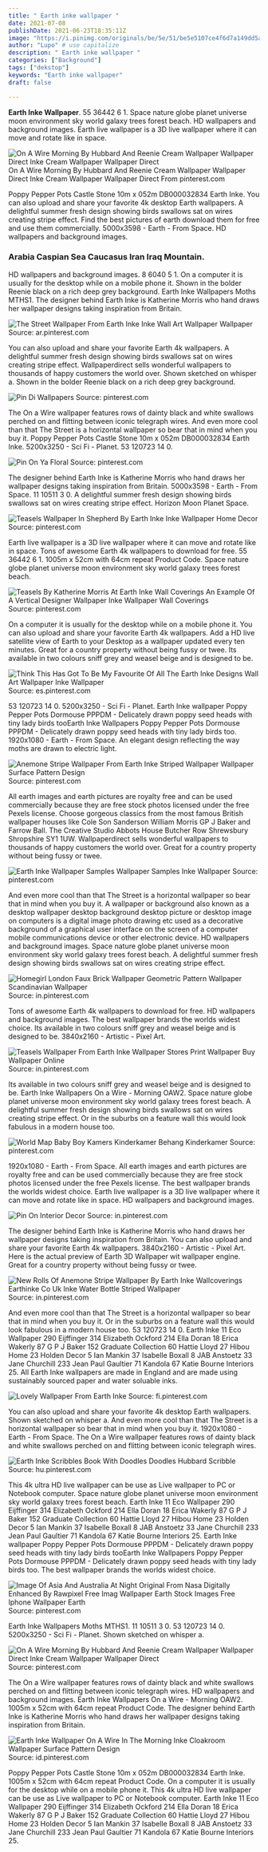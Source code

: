 ```yaml
---
title: " Earth inke wallpaper "
date: 2021-07-08
publishDate: 2021-06-23T18:35:11Z
image: "https://i.pinimg.com/originals/be/5e/51/be5e5107ce4f6d7a149dd5a8fbea8203.jpg"
author: "Lupo" # use capitalize
description: " Earth inke wallpaper "
categories: ["Background"]
tags: ["dekstop"]
keywords: "Earth inke wallpaper"
draft: false

---
```



**Earth Inke Wallpaper**. 55 36442 6 1. Space nature globe planet universe moon environment sky world galaxy trees forest beach. HD wallpapers and background images. Earth live wallpaper is a 3D live wallpaper where it can move and rotate like in space.

![On A Wire Morning By Hubbard And Reenie Cream Wallpaper Wallpaper Direct Inke Cream Wallpaper Wallpaper Direct](https://i.pinimg.com/originals/2e/d7/36/2ed7367119df12032006b79838ea2667.jpg "On A Wire Morning By Hubbard And Reenie Cream Wallpaper Wallpaper Direct Inke Cream Wallpaper Wallpaper Direct")
On A Wire Morning By Hubbard And Reenie Cream Wallpaper Wallpaper Direct Inke Cream Wallpaper Wallpaper Direct From pinterest.com


Poppy Pepper Pots Castle Stone 10m x 052m DB000032834 Earth Inke. You can also upload and share your favorite 4k desktop Earth wallpapers. A delightful summer fresh design showing birds swallows sat on wires creating stripe effect. Find the best pictures of earth download them for free and use them commercially. 5000x3598 - Earth - From Space. HD wallpapers and background images.

### Arabia Caspian Sea Caucasus Iran Iraq Mountain.

HD wallpapers and background images. 8 6040 5 1. On a computer it is usually for the desktop while on a mobile phone it. Shown in the bolder Reenie black on a rich deep grey background. Earth Inke Wallpapers Moths MTHS1. The designer behind Earth Inke is Katherine Morris who hand draws her wallpaper designs taking inspiration from Britain.


![The Street Wallpaper From Earth Inke Inke Wall Art Wallpaper Wallpaper](https://i.pinimg.com/originals/91/26/46/91264663fb900acf6dff4f24ca865aeb.jpg "The Street Wallpaper From Earth Inke Inke Wall Art Wallpaper Wallpaper")
Source: ar.pinterest.com

You can also upload and share your favorite Earth 4k wallpapers. A delightful summer fresh design showing birds swallows sat on wires creating stripe effect. Wallpaperdirect sells wonderful wallpapers to thousands of happy customers the world over. Shown sketched on whisper a. Shown in the bolder Reenie black on a rich deep grey background.

![Pin Di Wallpapers](https://i.pinimg.com/originals/bb/bf/d5/bbbfd5a9ae0768b3d92b2ae3d97d5fa5.jpg "Pin Di Wallpapers")
Source: pinterest.com

The On a Wire wallpaper features rows of dainty black and white swallows perched on and flitting between iconic telegraph wires. And even more cool than that The Street is a horizontal wallpaper so bear that in mind when you buy it. Poppy Pepper Pots Castle Stone 10m x 052m DB000032834 Earth Inke. 5200x3250 - Sci Fi - Planet. 53 120723 14 0.

![Pin On Ya Floral](https://i.pinimg.com/originals/6d/04/24/6d0424357157a3545585a97abfd44497.jpg "Pin On Ya Floral")
Source: pinterest.com

The designer behind Earth Inke is Katherine Morris who hand draws her wallpaper designs taking inspiration from Britain. 5000x3598 - Earth - From Space. 11 10511 3 0. A delightful summer fresh design showing birds swallows sat on wires creating stripe effect. Horizon Moon Planet Space.

![Teasels Wallpaper In Shepherd By Earth Inke Inke Wallpaper Home Decor](https://i.pinimg.com/originals/61/68/cf/6168cf45f537e4503a2bb8bd6cff491b.jpg "Teasels Wallpaper In Shepherd By Earth Inke Inke Wallpaper Home Decor")
Source: pinterest.com

Earth live wallpaper is a 3D live wallpaper where it can move and rotate like in space. Tons of awesome Earth 4k wallpapers to download for free. 55 36442 6 1. 1005m x 52cm with 64cm repeat Product Code. Space nature globe planet universe moon environment sky world galaxy trees forest beach.

![Teasels By Katherine Morris At Earth Inke Wall Coverings An Example Of A Vertical Designer Wallpaper Inke Wallpaper Wall Coverings](https://i.pinimg.com/originals/59/6c/50/596c502bb4db481692993739041da25d.jpg "Teasels By Katherine Morris At Earth Inke Wall Coverings An Example Of A Vertical Designer Wallpaper Inke Wallpaper Wall Coverings")
Source: pinterest.com

On a computer it is usually for the desktop while on a mobile phone it. You can also upload and share your favorite Earth 4k wallpapers. Add a HD live satellite view of Earth to your Desktop as a wallpaper updated every ten minutes. Great for a country property without being fussy or twee. Its available in two colours sniff grey and weasel beige and is designed to be.

![Think This Has Got To Be My Favourite Of All The Earth Inke Designs Wall Art Wallpaper Inke Wallpaper](https://i.pinimg.com/originals/3a/f4/6e/3af46ee43f4df7eedac0813516832288.jpg "Think This Has Got To Be My Favourite Of All The Earth Inke Designs Wall Art Wallpaper Inke Wallpaper")
Source: es.pinterest.com

53 120723 14 0. 5200x3250 - Sci Fi - Planet. Earth Inke wallpaper Poppy Pepper Pots Dormouse PPPDM - Delicately drawn poppy seed heads with tiny lady birds tooEarth Inke Wallpapers Poppy Pepper Pots Dormouse PPPDM - Delicately drawn poppy seed heads with tiny lady birds too. 1920x1080 - Earth - From Space. An elegant design reflecting the way moths are drawn to electric light.

![Anemone Stripe Wallpaper From Earth Inke Striped Wallpaper Wallpaper Surface Pattern Design](https://i.pinimg.com/originals/d1/de/d3/d1ded3ee6bdd5bfd026b36682f93defb.jpg "Anemone Stripe Wallpaper From Earth Inke Striped Wallpaper Wallpaper Surface Pattern Design")
Source: pinterest.com

All earth images and earth pictures are royalty free and can be used commercially because they are free stock photos licensed under the free Pexels license. Choose gorgeous classics from the most famous British wallpaper houses like Cole Son Sanderson William Morris GP J Baker and Farrow Ball. The Creative Studio Abbots House Butcher Row Shrewsbury Shropshire SY1 1UW. Wallpaperdirect sells wonderful wallpapers to thousands of happy customers the world over. Great for a country property without being fussy or twee.

![Earth Inke Wallpaper Samples Wallpaper Samples Inke Wallpaper](https://i.pinimg.com/originals/47/c0/24/47c024d2bfff7d7826add4f97bb6e5b1.jpg "Earth Inke Wallpaper Samples Wallpaper Samples Inke Wallpaper")
Source: pinterest.com

And even more cool than that The Street is a horizontal wallpaper so bear that in mind when you buy it. A wallpaper or background also known as a desktop wallpaper desktop background desktop picture or desktop image on computers is a digital image photo drawing etc used as a decorative background of a graphical user interface on the screen of a computer mobile communications device or other electronic device. HD wallpapers and background images. Space nature globe planet universe moon environment sky world galaxy trees forest beach. A delightful summer fresh design showing birds swallows sat on wires creating stripe effect.

![Homegirl London Faux Brick Wallpaper Geometric Pattern Wallpaper Scandinavian Wallpaper](https://i.pinimg.com/originals/59/de/f5/59def5698d859c62d2dcc136d050a3f6.jpg "Homegirl London Faux Brick Wallpaper Geometric Pattern Wallpaper Scandinavian Wallpaper")
Source: in.pinterest.com

Tons of awesome Earth 4k wallpapers to download for free. HD wallpapers and background images. The best wallpaper brands the worlds widest choice. Its available in two colours sniff grey and weasel beige and is designed to be. 3840x2160 - Artistic - Pixel Art.

![Teasels Wallpaper From Earth Inke Wallpaper Stores Print Wallpaper Buy Wallpaper Online](https://i.pinimg.com/originals/ca/32/76/ca3276bc460a2118ea9d5d1c7851ee21.jpg "Teasels Wallpaper From Earth Inke Wallpaper Stores Print Wallpaper Buy Wallpaper Online")
Source: in.pinterest.com

Its available in two colours sniff grey and weasel beige and is designed to be. Earth Inke Wallpapers On a Wire - Morning OAW2. Space nature globe planet universe moon environment sky world galaxy trees forest beach. A delightful summer fresh design showing birds swallows sat on wires creating stripe effect. Or in the suburbs on a feature wall this would look fabulous in a modern house too.

![World Map Baby Boy Kamers Kinderkamer Behang Kinderkamer](https://i.pinimg.com/originals/ce/53/04/ce5304f73892c29572234547558d585a.jpg "World Map Baby Boy Kamers Kinderkamer Behang Kinderkamer")
Source: pinterest.com

1920x1080 - Earth - From Space. All earth images and earth pictures are royalty free and can be used commercially because they are free stock photos licensed under the free Pexels license. The best wallpaper brands the worlds widest choice. Earth live wallpaper is a 3D live wallpaper where it can move and rotate like in space. HD wallpapers and background images.

![Pin On Interior Decor](https://i.pinimg.com/originals/c8/0c/5f/c80c5f7c8673e1b1696061115e12f12f.jpg "Pin On Interior Decor")
Source: in.pinterest.com

The designer behind Earth Inke is Katherine Morris who hand draws her wallpaper designs taking inspiration from Britain. You can also upload and share your favorite Earth 4k wallpapers. 3840x2160 - Artistic - Pixel Art. Here is the actual preview of Earth 3D Wallpaper wit wallpaper engine. Great for a country property without being fussy or twee.

![New Rolls Of Anemone Stripe Wallpaper By Earth Inke Wallcoverings Earthinke Co Uk Inke Water Bottle Striped Wallpaper](https://i.pinimg.com/originals/55/52/96/555296b0a3ae1f69b976fd98f41e7861.jpg "New Rolls Of Anemone Stripe Wallpaper By Earth Inke Wallcoverings Earthinke Co Uk Inke Water Bottle Striped Wallpaper")
Source: in.pinterest.com

And even more cool than that The Street is a horizontal wallpaper so bear that in mind when you buy it. Or in the suburbs on a feature wall this would look fabulous in a modern house too. 53 120723 14 0. Earth Inke 11 Eco Wallpaper 290 Eijffinger 314 Elizabeth Ockford 214 Ella Doran 18 Erica Wakerly 87 G P J Baker 152 Graduate Collection 60 Hattie Lloyd 27 Hibou Home 23 Holden Decor 5 Ian Mankin 37 Isabelle Boxall 8 JAB Anstoetz 33 Jane Churchill 233 Jean Paul Gaultier 71 Kandola 67 Katie Bourne Interiors 25. All Earth Inke wallpapers are made in England and are made using sustainably sourced paper and water soluable inks.

![Lovely Wallpaper From Earth Inke](https://i.pinimg.com/originals/ae/72/64/ae7264ac777170ef93475ad2054ca912.jpg "Lovely Wallpaper From Earth Inke")
Source: fi.pinterest.com

You can also upload and share your favorite 4k desktop Earth wallpapers. Shown sketched on whisper a. And even more cool than that The Street is a horizontal wallpaper so bear that in mind when you buy it. 1920x1080 - Earth - From Space. The On a Wire wallpaper features rows of dainty black and white swallows perched on and flitting between iconic telegraph wires.

![Earth Inke Scribbles Book With Doodles Doodles Hubbard Scribble](https://i.pinimg.com/originals/d1/a1/e7/d1a1e7bcfe1ef1641d866fd88f7e7b79.jpg "Earth Inke Scribbles Book With Doodles Doodles Hubbard Scribble")
Source: hu.pinterest.com

This 4k ultra HD live wallpaper can be use as Live wallpaper to PC or Notebook computer. Space nature globe planet universe moon environment sky world galaxy trees forest beach. Earth Inke 11 Eco Wallpaper 290 Eijffinger 314 Elizabeth Ockford 214 Ella Doran 18 Erica Wakerly 87 G P J Baker 152 Graduate Collection 60 Hattie Lloyd 27 Hibou Home 23 Holden Decor 5 Ian Mankin 37 Isabelle Boxall 8 JAB Anstoetz 33 Jane Churchill 233 Jean Paul Gaultier 71 Kandola 67 Katie Bourne Interiors 25. Earth Inke wallpaper Poppy Pepper Pots Dormouse PPPDM - Delicately drawn poppy seed heads with tiny lady birds tooEarth Inke Wallpapers Poppy Pepper Pots Dormouse PPPDM - Delicately drawn poppy seed heads with tiny lady birds too. The best wallpaper brands the worlds widest choice.

![Image Of Asia And Australia At Night Original From Nasa Digitally Enhanced By Rawpixel Free Imag Wallpaper Earth Stock Images Free Iphone Wallpaper Earth](https://i.pinimg.com/originals/9d/79/c2/9d79c2473285f3c980e581f2528df889.jpg "Image Of Asia And Australia At Night Original From Nasa Digitally Enhanced By Rawpixel Free Imag Wallpaper Earth Stock Images Free Iphone Wallpaper Earth")
Source: pinterest.com

Earth Inke Wallpapers Moths MTHS1. 11 10511 3 0. 53 120723 14 0. 5200x3250 - Sci Fi - Planet. Shown sketched on whisper a.

![On A Wire Morning By Hubbard And Reenie Cream Wallpaper Wallpaper Direct Inke Cream Wallpaper Wallpaper Direct](https://i.pinimg.com/originals/2e/d7/36/2ed7367119df12032006b79838ea2667.jpg "On A Wire Morning By Hubbard And Reenie Cream Wallpaper Wallpaper Direct Inke Cream Wallpaper Wallpaper Direct")
Source: pinterest.com

The On a Wire wallpaper features rows of dainty black and white swallows perched on and flitting between iconic telegraph wires. HD wallpapers and background images. Earth Inke Wallpapers On a Wire - Morning OAW2. 1005m x 52cm with 64cm repeat Product Code. The designer behind Earth Inke is Katherine Morris who hand draws her wallpaper designs taking inspiration from Britain.

![Earth Inke Wallpaper On A Wire In The Morning Inke Cloakroom Wallpaper Surface Pattern Design](https://i.pinimg.com/originals/be/5e/51/be5e5107ce4f6d7a149dd5a8fbea8203.jpg "Earth Inke Wallpaper On A Wire In The Morning Inke Cloakroom Wallpaper Surface Pattern Design")
Source: id.pinterest.com

Poppy Pepper Pots Castle Stone 10m x 052m DB000032834 Earth Inke. 1005m x 52cm with 64cm repeat Product Code. On a computer it is usually for the desktop while on a mobile phone it. This 4k ultra HD live wallpaper can be use as Live wallpaper to PC or Notebook computer. Earth Inke 11 Eco Wallpaper 290 Eijffinger 314 Elizabeth Ockford 214 Ella Doran 18 Erica Wakerly 87 G P J Baker 152 Graduate Collection 60 Hattie Lloyd 27 Hibou Home 23 Holden Decor 5 Ian Mankin 37 Isabelle Boxall 8 JAB Anstoetz 33 Jane Churchill 233 Jean Paul Gaultier 71 Kandola 67 Katie Bourne Interiors 25.

